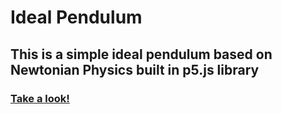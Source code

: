 # Ideal Pendulum
## This is a simple ideal pendulum based on Newtonian Physics built in p5.js library
### [Take a look!](https://gkontogiannhs.github.io/pendulum_sketch/)
